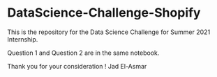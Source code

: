 # DataScience-Challenge-Shopify

This is the repository for the Data Science Challenge for Summer 2021 Internship. 

Question 1 and Question 2 are in the same notebook. 

Thank you for your consideration !
Jad El-Asmar 
